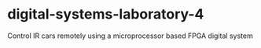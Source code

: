 # digital-systems-laboratory-4
Control IR cars remotely using a microprocessor based FPGA digital system

